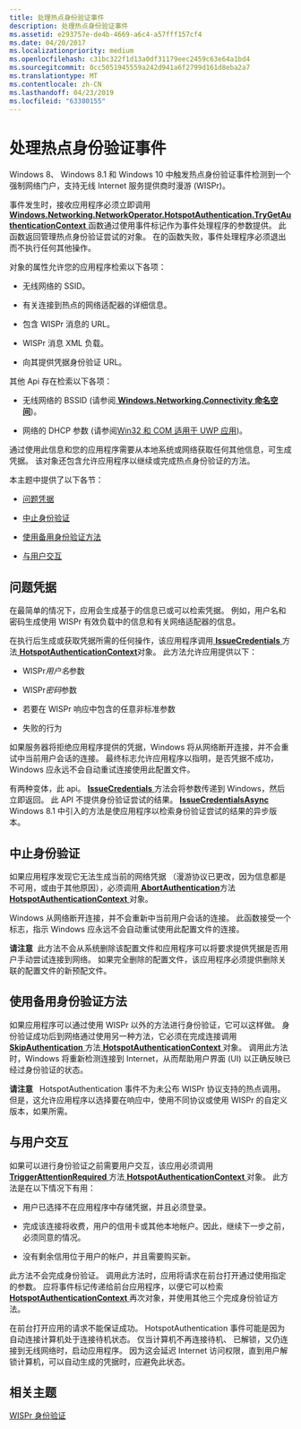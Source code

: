 ```yaml
---
title: 处理热点身份验证事件
description: 处理热点身份验证事件
ms.assetid: e293757e-de4b-4669-a6c4-a57fff157cf4
ms.date: 04/20/2017
ms.localizationpriority: medium
ms.openlocfilehash: c31bc322f1d13a0df31179eec2459c63e64a1bd4
ms.sourcegitcommit: 0cc5051945559a242d941a6f2799d161d8eba2a7
ms.translationtype: MT
ms.contentlocale: zh-CN
ms.lasthandoff: 04/23/2019
ms.locfileid: "63380155"
---
```

# <a name="handling-the-hotspot-authentication-event"></a>处理热点身份验证事件


Windows 8、 Windows 8.1 和 Windows 10 中触发热点身份验证事件检测到一个强制网络门户，支持无线 Internet 服务提供商时漫游 (WISPr)。

事件发生时，接收应用程序必须立即调用[ **Windows.Networking.NetworkOperator.HotspotAuthentication.TryGetAuthenticationContext** ](https://msdn.microsoft.com/library/windows/apps/hh758381)函数通过使用事件标记作为事件处理程序的参数提供。 此函数返回管理热点身份验证尝试的对象。 在的函数失败，事件处理程序必须退出而不执行任何其他操作。

对象的属性允许您的应用程序检索以下各项：

-   无线网络的 SSID。

-   有关连接到热点的网络适配器的详细信息。

-   包含 WISPr 消息的 URL。

-   WISPr 消息 XML 负载。

-   向其提供凭据身份验证 URL。

其他 Api 存在检索以下各项：

-   无线网络的 BSSID (请参阅[ **Windows.Networking.Connectivity 命名空间**](https://msdn.microsoft.com/library/windows/apps/br207308))。

-   网络的 DHCP 参数 (请参阅[Win32 和 COM 适用于 UWP 应用](https://msdn.microsoft.com/library/windows/apps/br205757))。

通过使用此信息和您的应用程序需要从本地系统或网络获取任何其他信息，可生成凭据。 该对象还包含允许应用程序以继续或完成热点身份验证的方法。

本主题中提供了以下各节：

-   [问题凭据](#issuecred)

-   [中止身份验证](#abortauth)

-   [使用备用身份验证方法](#altauth)

-   [与用户交互](#userint)

## <a name="span-idissuecredspanspan-idissuecredspanissue-credentials"></a><span id="issuecred"></span><span id="ISSUECRED"></span>问题凭据


在最简单的情况下，应用会生成基于的信息已或可以检索凭据。 例如，用户名和密码生成使用 WISPr 有效负载中的信息和有关网络适配器的信息。

在执行后生成或获取凭据所需的任何操作，该应用程序调用[ **IssueCredentials** ](https://msdn.microsoft.com/library/windows/apps/hh758375)方法[ **HotspotAuthenticationContext**](https://msdn.microsoft.com/library/windows/apps/hh758372)对象。 此方法允许应用提供以下：

-   WISPr*用户名*参数

-   WISPr*密码*参数

-   若要在 WISPr 响应中包含的任意非标准参数

-   失败的行为

如果服务器将拒绝应用程序提供的凭据，Windows 将从网络断开连接，并不会重试中当前用户会话的连接。 最终标志允许应用程序以指明，是否凭据不成功，Windows 应永远不会自动重试连接使用此配置文件。

有两种变体，此 api。 [ **IssueCredentials** ](https://msdn.microsoft.com/library/windows/apps/hh758375)方法会将参数传递到 Windows，然后立即返回。 此 API 不提供身份验证尝试的结果。 [ **IssueCredentialsAsync** ](https://msdn.microsoft.com/library/windows/apps/dn266072) Windows 8.1 中引入的方法是使应用程序以检索身份验证尝试的结果的异步版本。

## <a name="span-idabortauthspanspan-idabortauthspanabort-authentication"></a><span id="abortauth"></span><span id="ABORTAUTH"></span>中止身份验证


如果应用程序发现它无法生成当前的网络凭据 （漫游协议已更改，因为信息都是不可用，或由于其他原因），必须调用[ **AbortAuthentication**](https://msdn.microsoft.com/library/windows/apps/hh758373)方法[ **HotspotAuthenticationContext** ](https://msdn.microsoft.com/library/windows/apps/hh758372)对象。

Windows 从网络断开连接，并不会重新中当前用户会话的连接。 此函数接受一个标志，指示 Windows 应永远不会自动重试使用此配置文件的连接。

**请注意**  此方法不会从系统删除该配置文件和应用程序可以将要求提供凭据是否用户手动尝试连接到网络。 如果完全删除的配置文件，该应用程序必须提供删除关联的配置文件的新预配文件。

 

## <a name="span-idaltauthspanspan-idaltauthspanuse-alternate-authentication-methods"></a><span id="altauth"></span><span id="ALTAUTH"></span>使用备用身份验证方法


如果应用程序可以通过使用 WISPr 以外的方法进行身份验证，它可以这样做。 身份验证成功后到网络通过使用另一种方法，它必须在完成连接调用[ **SkipAuthentication** ](https://msdn.microsoft.com/library/windows/apps/hh758379)方法[ **HotspotAuthenticationContext** ](https://msdn.microsoft.com/library/windows/apps/hh758372)对象。 调用此方法时，Windows 将重新检测连接到 Internet，从而帮助用户界面 (UI) 以正确反映已经过身份验证的状态。

**请注意**   HotspotAuthentication 事件不为未公布 WISPr 协议支持的热点调用。 但是，这允许应用程序以选择要在响应中，使用不同协议或使用 WISPr 的自定义版本，如果所需。

 

## <a name="span-iduserintspanspan-iduserintspaninteract-with-the-user"></a><span id="userint"></span><span id="USERINT"></span>与用户交互


如果可以进行身份验证之前需要用户交互，该应用必须调用[ **TriggerAttentionRequired** ](https://msdn.microsoft.com/library/windows/apps/hh758380)方法[ **HotspotAuthenticationContext** ](https://msdn.microsoft.com/library/windows/apps/hh758372)对象。 此方法是在以下情况下有用：

-   用户已选择不在应用程序中存储凭据，并且必须登录。

-   完成该连接将收费，用户的信用卡或其他本地帐户。因此，继续下一步之前，必须同意的情况。

-   没有剩余信用位于用户的帐户，并且需要购买新。

此方法不会完成身份验证。 调用此方法时，应用将请求在前台打开通过使用指定的参数。 应将事件标记传递给前台应用程序，以便它可以检索[ **HotspotAuthenticationContext** ](https://msdn.microsoft.com/library/windows/apps/hh758372)再次对象，并使用其他三个完成身份验证方法。

在前台打开应用的请求不能保证成功。 HotspotAuthentication 事件可能是因为自动连接计算机处于连接待机状态。 仅当计算机不再连接待机、 已解锁，又仍连接到无线网络时，启动应用程序。 因为这会延迟 Internet 访问权限，直到用户解锁计算机，可以自动生成的凭据时，应避免此状态。

## <a name="span-idrelatedtopicsspanrelated-topics"></a><span id="related_topics"></span>相关主题


[WISPr 身份验证](wispr-authentication.md)

 

 






